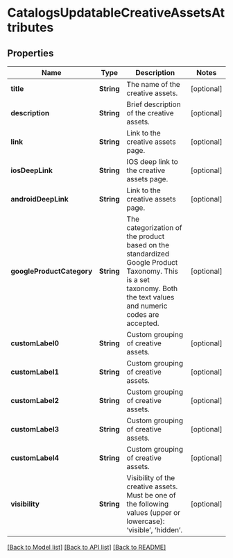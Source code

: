 # CatalogsUpdatableCreativeAssetsAttributes

## Properties
Name | Type | Description | Notes
------------ | ------------- | ------------- | -------------
**title** | **String** | The name of the creative assets. | [optional] 
**description** | **String** | Brief description of the creative assets. | [optional] 
**link** | **String** | Link to the creative assets page. | [optional] 
**iosDeepLink** | **String** | IOS deep link to the creative assets page. | [optional] 
**androidDeepLink** | **String** | Link to the creative assets page. | [optional] 
**googleProductCategory** | **String** | The categorization of the product based on the standardized Google Product Taxonomy. This is a set taxonomy. Both the text values and numeric codes are accepted. | [optional] 
**customLabel0** | **String** | Custom grouping of creative assets. | [optional] 
**customLabel1** | **String** | Custom grouping of creative assets. | [optional] 
**customLabel2** | **String** | Custom grouping of creative assets. | [optional] 
**customLabel3** | **String** | Custom grouping of creative assets. | [optional] 
**customLabel4** | **String** | Custom grouping of creative assets. | [optional] 
**visibility** | **String** | Visibility of the creative assets. Must be one of the following values (upper or lowercase): ‘visible’, ‘hidden’. | [optional] 

[[Back to Model list]](../README.md#documentation-for-models) [[Back to API list]](../README.md#documentation-for-api-endpoints) [[Back to README]](../README.md)



